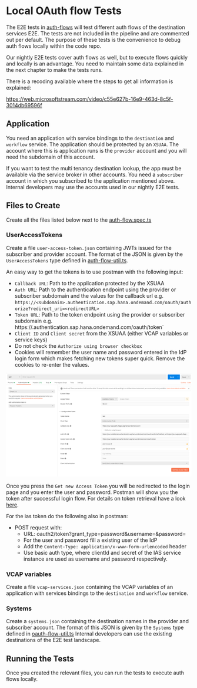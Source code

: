 # Local OAuth flow Tests

The E2E tests in [auth-flows](../../test-packages/integration-tests/test/auth-flows) will test different auth flows of the destination services E2E.
The tests are not included in the pipeline and are commented out per default.
The purpose of these tests is the convenience to debug auth flows locally within the code repo.

Our nightly E2E tests cover auth flows as well, but to execute flows quickly and locally is an advantage.
You need to maintain some data explained in the next chapter to make the tests runs.

There is a recoding available where the steps to get all information is explained:

https://web.microsoftstream.com/video/c55e627b-16e9-463d-8c5f-3014db69596f

## Application

You need an application with service bindings to the `destination` and `workflow` service.
The application should be protected by an `XSUAA`.
The account where this is application runs is the `provider` account and you will need the subdomain of this account.

If you want to test the multi tenancy destination lookup, the app must be available via the service broker in other accounts.
You need a `subscriber` account in which you subscribed to the application mentioned above.
Internal developers may use the accounts used in our nightly E2E tests.

## Files to Create

Create all the files listed below next to the [auth-flow.spec.ts](../../test-packages/integration-tests/test/auth-flows/auth-flow.spec.ts)

### UserAccessTokens

Create a file `user-access-token.json` containing JWTs issued for the subscriber and provider account.
The format of the JSON is given by the `UserAccessTokens` type defined in [auth-flow-util.ts](../../test-packages/integration-tests/test/auth-flows/auth-flow-util.ts).

An easy way to get the tokens is to use postman with the following input:

- `Callback URL`: Path to the application protected by the XSUAA
- `Auth URL`: Path to the authentication endpoint using the provider or subscriber subdomain and the values for the callback url e.g. `https://<subdomain>.authentication.sap.hana.ondemand.com/oauth/authorize?redirect_uri=<redirectURL>`
- `Token URL`: Path to the token endpoint using the provider or subscriber subdomain e.g. https://<subdomain>.authentication.sap.hana.ondemand.com/oauth/token`
- `Client ID` and `Client secret` from the XSUAA (either VCAP variables or service keys)
- Do not check the `Authorize using browser checkbox`
- Cookies will remember the user name and password entered in the IdP login form which makes fetching new tokens super quick.
  Remove the cookies to re-enter the values.

![](../img/postman-oauth-token.png)

Once you press the `Get new Access Token` you will be redirected to the login page and you enter the user and password.
Postman will show you the token after successful login flow.
For details on token retrieval have a look [here](https://sap.github.io/cloud-sdk/docs/java/guides/cloud-foundry-xsuaa-service/#scp-cf-xsuaa-key-use-cases).

For the ias token do the following also in postman:

- POST request with:
  - URL: <idp-url>oauth2/token?grant_type=password&username=<user>&password=<pwd>
  - For the user and password fill a existing user of the IdP
  - Add the `Content-Type: application/x-www-form-urlencoded` header
  - Use basic auth type, where clientId and secret of the IAS service instance are used as username and password respectively.

### VCAP variables

Create a file `vcap-services.json` containing the VCAP variables of an application with services bindings to the `destination` and `workflow` service.

### Systems

Create a `systems.json` containing the destination names in the provider and subscriber account.
The format of this JSON is given by the `Systems` type defined in [oauth-flow-util.ts](../../test-packages/integration-tests/test/auth-flows/auth-flow-util.ts)
Internal developers can use the existing destinations of the E2E test landscape.

## Running the Tests

Once you created the relevant files, you can run the tests to execute auth flows locally.
